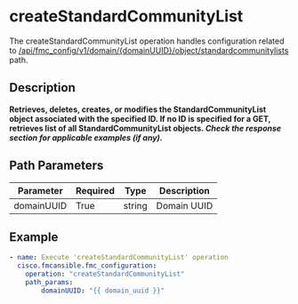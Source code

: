 # createStandardCommunityList

The createStandardCommunityList operation handles configuration related to [/api/fmc_config/v1/domain/{domainUUID}/object/standardcommunitylists](/paths//api/fmc_config/v1/domain/{domain_uuid}/object/standardcommunitylists.md) path.&nbsp;
## Description
**Retrieves, deletes, creates, or modifies the StandardCommunityList object associated with the specified ID. If no ID is specified for a GET, retrieves list of all StandardCommunityList objects. _Check the response section for applicable examples (if any)._**

## Path Parameters
| Parameter | Required | Type | Description |
| --------- | -------- | ---- | ----------- |
| domainUUID | True | string | Domain UUID |

## Example
```yaml
- name: Execute 'createStandardCommunityList' operation
  cisco.fmcansible.fmc_configuration:
    operation: "createStandardCommunityList"
    path_params:
        domainUUID: "{{ domain_uuid }}"

```

